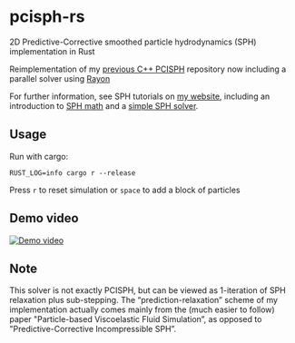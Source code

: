 # pcisph-rs
2D Predictive-Corrective smoothed particle hydrodynamics (SPH) implementation in Rust

Reimplementation of my [previous C++ PCISPH](https://github.com/cerrno/pcisph) repository now including a parallel solver using [Rayon](https://github.com/rayon-rs/rayon)

For further information, see SPH tutorials on [my website](https://lucasschuermann.com/writing), including an introduction to [SPH math](https://lucasschuermann.com/writing/particle-based-fluid-simulation) and a [simple SPH solver](https://lucasschuermann.com/writing/implementing-sph-in-2d).

## Usage
Run with cargo:
```
RUST_LOG=info cargo r --release
```
Press `r` to reset simulation or `space` to add a block of particles

## Demo video
[![Demo video](http://img.youtube.com/vi/_Kxp5dJ7HM8/0.jpg)](http://www.youtube.com/watch?v=_Kxp5dJ7HM8 "Predictive-Corrective Incompressible SPH")

## Note
This solver is not exactly PCISPH, but can be viewed as 1-iteration of SPH relaxation plus sub-stepping. The “prediction-relaxation” scheme of my implementation actually comes mainly from the (much easier to follow) paper "Particle-based Viscoelastic Fluid Simulation”, as opposed to "Predictive-Corrective Incompressible SPH”.

